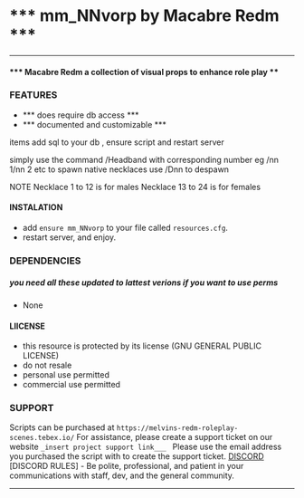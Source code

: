 # *** mm_NNvorp by Macabre Redm ***
----
#### *** Macabre Redm a collection of visual props to enhance role play **
 
### FEATURES 
* *** does require db access ***
* *** documented and customizable ***

items 
add sql to your db , ensure script and restart server 

simply use the command /Headband with  corresponding number 
eg /nn 1/nn 2 etc to spawn native necklaces
use /Dnn to despawn

NOTE
Necklace 1 to 12 is for males 
Necklace 13 to 24 is for females
 
#### INSTALATION
* add `ensure mm_NNvorp` to your file called `resources.cfg`.  
* restart server, and enjoy.

### DEPENDENCIES
##### you need all these updated to lattest verions if you want to use perms 
*  None

#### LlICENSE
* this resource is protected by its license (GNU GENERAL PUBLIC LICENSE)
* do not resale
* personal use permitted
* commercial use permitted

### SUPPORT
Scripts can be purchased at `https://melvins-redm-roleplay-scenes.tebex.io/`
For assistance, please create a support ticket on our website `_insert project support link___ ` 
Please use the email address you purchased the script with to create the support ticket.
[DISCORD](`https://discord.gg/NbPgFjtc`)
[DISCORD RULES] - Be polite, professional, and patient in your communications with staff, dev, and the general community.

___